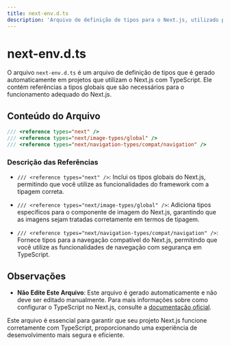 ```yaml
---
title: next-env.d.ts
description: 'Arquivo de definição de tipos para o Next.js, utilizado para garantir a tipagem correta em projetos TypeScript.'
---
```


# next-env.d.ts

O arquivo `next-env.d.ts` é um arquivo de definição de tipos que é gerado automaticamente em projetos que utilizam o Next.js com TypeScript. Ele contém referências a tipos globais que são necessários para o funcionamento adequado do Next.js.

## Conteúdo do Arquivo

```typescript
/// <reference types="next" />
/// <reference types="next/image-types/global" />
/// <reference types="next/navigation-types/compat/navigation" />
```

### Descrição das Referências

- `/// <reference types="next" />`: Inclui os tipos globais do Next.js, permitindo que você utilize as funcionalidades do framework com a tipagem correta.
  
- `/// <reference types="next/image-types/global" />`: Adiciona tipos específicos para o componente de imagem do Next.js, garantindo que as imagens sejam tratadas corretamente em termos de tipagem.

- `/// <reference types="next/navigation-types/compat/navigation" />`: Fornece tipos para a navegação compatível do Next.js, permitindo que você utilize as funcionalidades de navegação com segurança em TypeScript.

## Observações

- **Não Edite Este Arquivo**: Este arquivo é gerado automaticamente e não deve ser editado manualmente. Para mais informações sobre como configurar o TypeScript no Next.js, consulte a [documentação oficial](https://nextjs.org/docs/app/building-your-application/configuring/typescript).

Este arquivo é essencial para garantir que seu projeto Next.js funcione corretamente com TypeScript, proporcionando uma experiência de desenvolvimento mais segura e eficiente.